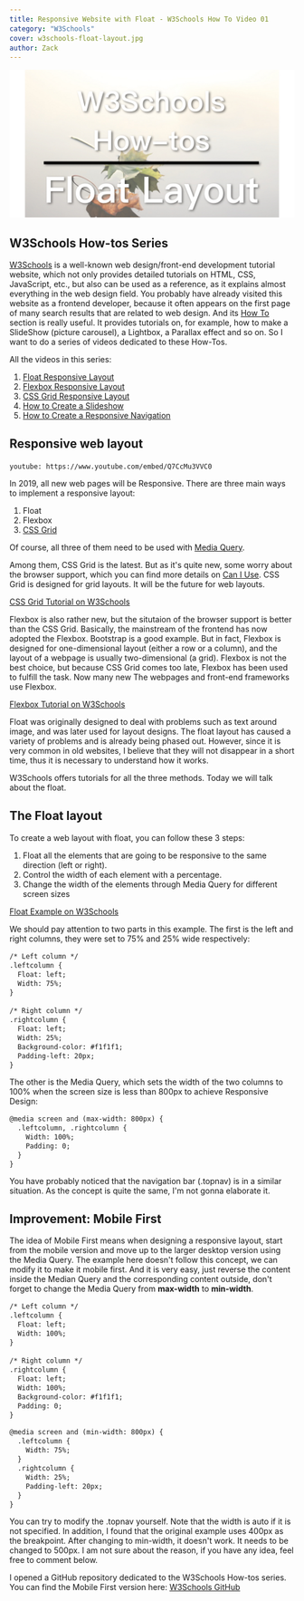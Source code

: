```yaml
---
title: Responsive Website with Float - W3Schools How To Video 01
category: "W3Schools"
cover: w3schools-float-layout.jpg
author: Zack
---
```


![Responsive Web Float](w3schools-float-layout.jpg)

## W3Schools How-tos Series

[W3Schools](https://www.w3schools.com) is a well-known web design/front-end development tutorial website, which  not only provides detailed tutorials on HTML, CSS, JavaScript, etc., but also can be used as a reference, as it explains almost everything in the web design field. You probably have already visited this website as a frontend developer, because it often appears on the first page of many search results that are related to web design. And its [How To](https://www.w3schools.com/howto/default.asp) section is really useful. It provides tutorials on, for example, how to make a SlideShow (picture carousel), a Lightbox, a Parallax effect and so on. So I want to do a series of videos dedicated to these How-Tos.

All the videos in this series:

1. [Float Responsive Layout](https://atzack.com/w3schools-web-layout/)
2. [Flexbox Responsive Layout](https://atzack.com/w3schools-flex/)
3. [CSS Grid Responsive Layout](https://atzack.com/w3schools-grid/)
4. [How to Create a Slideshow](https://atzack.com/w3schools-slideshow/)
5. [How to Create a Responsive Navigation](https://atzack.com/w3schools-responsive-nav/)

## Responsive web layout

`youtube: https://www.youtube.com/embed/Q7CcMu3VVC0`

In 2019, all new web pages will be Responsive. There are three main ways to implement a responsive layout:

1. Float
2. Flexbox
3. [CSS Grid](https://zacklive.com/css-grid-intro/)

Of course, all three of them need to be used with [Media Query](https://zacklive.com/media-query/).

Among them, CSS Grid is the latest. But as it's quite new, some worry about the browser support, which you can find more details on [Can I Use](https://caniuse.com/#feat=css-grid). CSS Grid is designed for grid layouts. It will be the future for web layouts.

[CSS Grid Tutorial on W3Schools](https://www.w3schools.com/css/css_grid.asp)

Flexbox is also rather new, but the situtaion of the browser support is better than the CSS Grid. Basically, the mainstream of the frontend has now adopted the Flexbox. Bootstrap is a good example. But in fact, Flexbox is designed for one-dimensional layout (either a row or a column), and the layout of a webpage is usually two-dimensional (a grid). Flexbox is not the best choice, but because CSS Grid comes too late, Flexbox has been used to fulfill the task. Now many new The webpages and front-end frameworks use Flexbox.

[Flexbox Tutorial on W3Schools](https://www.w3schools.com/css/css3_flexbox.asp)

Float was originally designed to deal with problems such as text around image, and was later used for layout designs. The float layout has caused a variety of problems and is already being phased out. However, since it is very common in old websites, I believe that they will not disappear in a short time, thus it is necessary to understand how it works.

W3Schools offers tutorials for all the three methods. Today we will talk about the float.

## The Float  layout

To create a web layout with float, you can follow these 3 steps:

1. Float all the elements that are going to be responsive to the same direction (left or right).
2. Control the width of each element with a percentage.
3. Change the width of the elements through Media Query for different screen sizes

[Float Example on W3Schools](https://www.w3schools.com/css/tryit.asp?filename=trycss_website_layout_blog)

We should pay attention to two parts in this example. The first is the left and right columns, they were set to 75% and 25% wide respectively:

```
/* Left column */
.leftcolumn {
  Float: left;
  Width: 75%;
}

/* Right column */
.rightcolumn {
  Float: left;
  Width: 25%;
  Background-color: #f1f1f1;
  Padding-left: 20px;
}
```

The other is the Media Query, which sets the width of the two columns to 100% when the screen size is less than 800px to achieve Responsive Design:

```
@media screen and (max-width: 800px) {
  .leftcolumn, .rightcolumn {
    Width: 100%;
    Padding: 0;
  }
}
```

You have probably noticed that the navigation bar (.topnav) is in a similar situation. As the concept is quite the same, I'm not gonna elaborate it.

## Improvement: Mobile First

The idea of Mobile First means when designing a responsive layout, start from the mobile version and move up to the larger desktop version using the Media Query. The example here doesn't follow this concept, we can modify it to make it mobile first. And it is very easy, just reverse the content inside the Median Query and the corresponding content outside, don't forget to change the Media Query from **max-width** to **min-width**.

```
/* Left column */
.leftcolumn {
  Float: left;
  Width: 100%;
}

/* Right column */
.rightcolumn {
  Float: left;
  Width: 100%;
  Background-color: #f1f1f1;
  Padding: 0;
}
```

```
@media screen and (min-width: 800px) {
  .leftcolumn {
    Width: 75%;
  }
  .rightcolumn {
    Width: 25%;
    Padding-left: 20px;
  }
}
```

You can try to modify the .topnav yourself. Note that the width is auto if it is not specified. In addition, I found that the original example uses 400px as the breakpoint. After changing to min-width, it doesn't work. It needs to be changed to 500px. I am not sure about the reason, if you have any idea, feel free to comment below.

I opened a GitHub repository dedicated to the W3Schools How-tos series. You can find the Mobile First version here: [W3Schools GitHub](https://github.com/ZacharyChim/W3Schools)